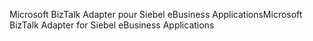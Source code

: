 <span data-ttu-id="5c141-101">Microsoft BizTalk Adapter pour Siebel eBusiness Applications</span><span class="sxs-lookup"><span data-stu-id="5c141-101">Microsoft BizTalk Adapter for Siebel eBusiness Applications</span></span>
